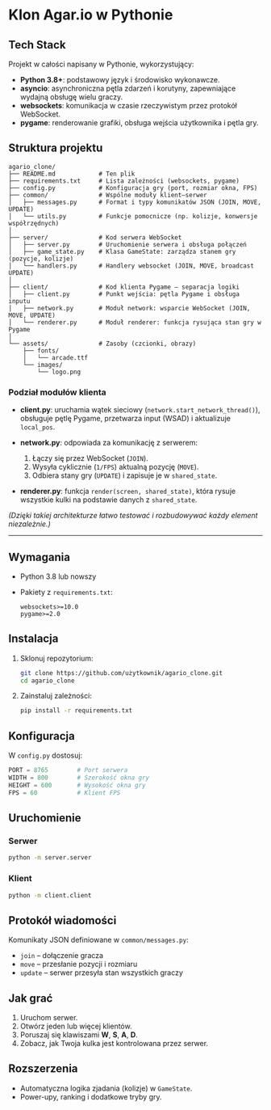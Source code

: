 # Klon Agar.io w Pythonie

## Tech Stack

Projekt w całości napisany w Pythonie, wykorzystujący:

- **Python 3.8+**: podstawowy język i środowisko wykonawcze.
- **asyncio**: asynchroniczna pętla zdarzeń i korutyny, zapewniające wydajną obsługę wielu graczy.
- **websockets**: komunikacja w czasie rzeczywistym przez protokół WebSocket.
- **pygame**: renderowanie grafiki, obsługa wejścia użytkownika i pętla gry.

## Struktura projektu

```
agario_clone/
├── README.md            # Ten plik
├── requirements.txt     # Lista zależności (websockets, pygame)
├── config.py            # Konfiguracja gry (port, rozmiar okna, FPS)
├── common/              # Wspólne moduły klient–serwer
│   ├── messages.py      # Format i typy komunikatów JSON (JOIN, MOVE, UPDATE)
│   └── utils.py         # Funkcje pomocnicze (np. kolizje, konwersje współrzędnych)
│
├── server/              # Kod serwera WebSocket
│   ├── server.py        # Uruchomienie serwera i obsługa połączeń
│   ├── game_state.py    # Klasa GameState: zarządza stanem gry (pozycje, kolizje)
│   └── handlers.py      # Handlery websocket (JOIN, MOVE, broadcast UPDATE)
│
├── client/              # Kod klienta Pygame — separacja logiki
│   ├── client.py        # Punkt wejścia: pętla Pygame i obsługa inputu
│   ├── network.py       # Moduł network: wsparcie WebSocket (JOIN, MOVE, UPDATE)
│   └── renderer.py      # Moduł renderer: funkcja rysująca stan gry w Pygame
│
└── assets/              # Zasoby (czcionki, obrazy)
    ├── fonts/
    │   └── arcade.ttf
    └── images/
        └── logo.png
```

### Podział modułów klienta

- **client.py**: uruchamia wątek sieciowy (`network.start_network_thread()`), obsługuje pętlę Pygame, przetwarza input (WSAD) i aktualizuje `local_pos`.
- **network.py**: odpowiada za komunikację z serwerem:

  1. Łączy się przez WebSocket (`JOIN`).
  2. Wysyła cyklicznie (`1/FPS`) aktualną pozycję (`MOVE`).
  3. Odbiera stany gry (`UPDATE`) i zapisuje je w `shared_state`.

- **renderer.py**: funkcja `render(screen, shared_state)`, która rysuje wszystkie kulki na podstawie danych z `shared_state`.

_(Dzięki takiej architekturze łatwo testować i rozbudowywać każdy element niezależnie.)_

---

## Wymagania

- Python 3.8 lub nowszy
- Pakiety z `requirements.txt`:

  ```text
  websockets>=10.0
  pygame>=2.0
  ```

## Instalacja

1. Sklonuj repozytorium:

   ```bash
   git clone https://github.com/użytkownik/agario_clone.git
   cd agario_clone
   ```

2. Zainstaluj zależności:

   ```bash
   pip install -r requirements.txt
   ```

## Konfiguracja

W `config.py` dostosuj:

```python
PORT = 8765        # Port serwera
WIDTH = 800        # Szerokość okna gry
HEIGHT = 600       # Wysokość okna gry
FPS = 60           # Klient FPS
```

## Uruchomienie

### Serwer

```bash
python -m server.server
```

### Klient

```bash
python -m client.client
```

## Protokół wiadomości

Komunikaty JSON definiowane w `common/messages.py`:

- `join` – dołączenie gracza
- `move` – przesłanie pozycji i rozmiaru
- `update` – serwer przesyła stan wszystkich graczy

## Jak grać

1. Uruchom serwer.
2. Otwórz jeden lub więcej klientów.
3. Poruszaj się klawiszami **W**, **S**, **A**, **D**.
4. Zobacz, jak Twoja kulka jest kontrolowana przez serwer.

## Rozszerzenia

- Automatyczna logika zjadania (kolizje) w `GameState`.
- Power-upy, ranking i dodatkowe tryby gry.
